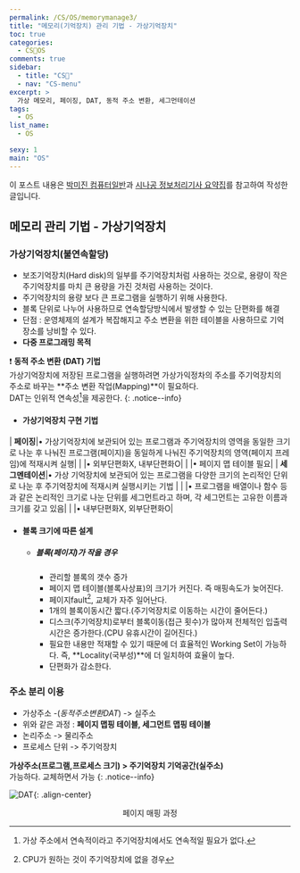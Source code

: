 ```yaml
---
permalink: /CS/OS/memorymanage3/
title: "메모리(기억장치) 관리 기법 - 가상기억장치"
toc: true
categories:
  - CS🐰OS
comments: true
sidebar:
  - title: "CS🐰"
  - nav: "CS-menu"
excerpt: >
  가상 메모리, 페이징, DAT, 동적 주소 변환, 세그먼테이션
tags:
  - OS
list_name:
  - OS

sexy: 1
main: "OS"
---
```

이 포스트 내용은 [박미진 컴퓨터일반](http://www.kyobobook.co.kr/product/detailViewKor.laf?mallGb=KOR&ejkGb=KOR&barcode=9791197154324)과 [시나공 정보처리기사 요약집](#)를 참고하여 작성한 글입니다.


## 메모리 관리 기법 - 가상기억장치
### 가상기억장치(불연속할당)
- 보조기억장치(Hard disk)의 일부를 주기억장치처럼 사용하는 것으로, 용량이 작은 주기억장치를 마치 큰 용량을 가진 것처럼 사용하는 것이다.
- 주기억장치의 용량 보다 큰 프로그램을 실행하기 위해 사용한다.
- 블록 단위로 나누어 사용하므로 연속할당방식에서 발생할 수 있는 단편화를 해결
- 단점 : 운영체제의 설계가 복잡해지고 주소 변환을 위한 테이블을 사용하므로 기억장소를 낭비할 수 있다.
- **다중 프로그래밍 목적**

❗️ **동적 주소 변환 (DAT) 기법**  
가상기억장치에 저장된 프로그램을 실행하려면 가상가익정차의 주소를 주기억장치의 주소로 바꾸는 **주소 변환 작업(Mapping)**이 필요하다.  
DAT는 인위적 연속성[^1]을 제공한다.
{: .notice--info}

[^1]: 가상 주소에서 연속적이라고 주기억장치에서도 연속적일 필요가 없다.

  - #### 가상기억장치 구현 기법
  
  
  | **페이징**|• 가상기억장치에 보관되어 있는 프로그램과 주기억장치의 영역을 동일한 크기로 나눈 후 나눠진 프로그램(페이지)을 동일하게 나눠진 주기억장치의 영역(페이지 프레임)에 적재시켜 실행|
  |                    |• 외부단편화X, 내부단편화O|
  |                    |• 페이지 맵 테이블 필요|
  | **세그멘테이션**|• 가상 기억장치에 보관되어 있는 프로그램을 다양한 크기의 논리적인 단위로 나눈 후 주기억장치에 적재시켜 실행시키는 기법 |
  |                    |• 프로그램을 배열이나 함수 등과 같은 논리적인 크기로 나눈 단위를 세그먼트라고 하며, 각 세그먼트는 고유한 이름과 크기를 갖고 있음|
  |                    |• 내부단편화X, 외부단편화O|

  - #### 블록 크기에 따른 설계
    - ##### 블록(페이지)가 작을 경우
      - 관리할 블록의 갯수 증가
      - 페이지 맵 테이블(블록사상표)의 크기가 커진다. 즉 매핑속도가 늦어진다.
      - 페이지fault[^2], 교체가 자주 일어난다.
      - 1개의 블록이동시간 짧다.(주기억장치로 이동하는 시간이 줄어든다.)
      - 디스크(주기억장치)로부터 블록이동(접근 횟수)가 많아져 전체적인 입출력시간은 증가한다.(CPU 유휴시간이 길어진다.)
      - 필요한 내용만 적재할 수 있기 때문에 더 효율적인 Working Set이 가능하다. 즉, **Locality(국부성)**에 더 일치하여 효율이 높다.
      - 단편화가 감소한다.
    
    [^2]:CPU가 원하는 것이 주기억장치에 없을 경우

### 주소 분리 이용
- 가상주소 -(*동적주소변환DAT*) -> 실주소 
- 위와 같은 과정 : **페이지 맵핑 테이블, 세그먼트 맵핑 테이블**
- 논리주소 -> 물리주소
- 프로세스 단위 -> 주기억장치


**가상주소(프로그램,프로세스 크기) > 주기억장치 기억공간(실주소)**  
가능하다. 교체하면서 가능
{: .notice--info}

![DAT]({{site.baseurl}}/assets/images/CS/dat.jpeg){: .align-center}
<figcaption align="center">페이지 매핑 과정</figcaption>

